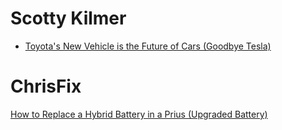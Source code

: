 # Scotty Kilmer
- [Toyota's New Vehicle is the Future of Cars (Goodbye Tesla)](https://youtu.be/-XnI54uib_M)

# ChrisFix
[How to Replace a Hybrid Battery in a Prius (Upgraded Battery)](https://youtu.be/oAHaYXBFnJo)

